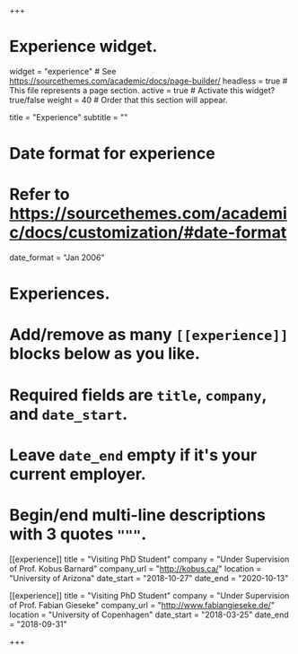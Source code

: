 +++
# Experience widget.
widget = "experience"  # See https://sourcethemes.com/academic/docs/page-builder/
headless = true  # This file represents a page section.
active = true  # Activate this widget? true/false
weight = 40  # Order that this section will appear.

title = "Experience"
subtitle = ""

# Date format for experience
#   Refer to https://sourcethemes.com/academic/docs/customization/#date-format
date_format = "Jan 2006"

# Experiences.
#   Add/remove as many `[[experience]]` blocks below as you like.
#   Required fields are `title`, `company`, and `date_start`.
#   Leave `date_end` empty if it's your current employer.
#   Begin/end multi-line descriptions with 3 quotes `"""`.
[[experience]]
  title = "Visiting PhD Student"
  company = "Under Supervision of Prof. Kobus Barnard"
  company_url = "http://kobus.ca/"
  location = "University of Arizona"
  date_start = "2018-10-27"
  date_end = "2020-10-13"

[[experience]]
  title = "Visiting PhD Student"
  company = "Under Supervision of Prof. Fabian Gieseke"
  company_url = "http://www.fabiangieseke.de/"
  location = "University of Copenhagen"
  date_start = "2018-03-25"
  date_end = "2018-09-31"
  
+++
